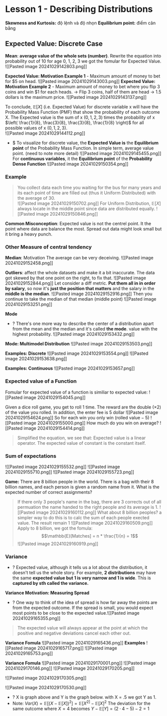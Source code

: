 # Lesson 1 - Describing Distributions
**Skewness and Kurtosis:** độ lệnh và độ nhọn
**Equilibrium point:** điểm cân bằng
## Expected Value: Discrete Case
**Mean**: **average value of the whole sets (number)**. Rewrite the equation into probability out of 10 for age 0, 1, 2, 3 we got the fomular for Expected Value.
![[Pasted image 20241029142803.png]]

**Expected Value: Motivation Example 1** -  Maximum amount of money to bet for $5 on head.
![[Pasted image 20241029143003.png]]
**Expected Value: Motivation Example 2** - Maximum amount of money to bet where you flip 3 coins and win $1 for each heads. 
-> Flip 3 coins, half of them are head -> 1.5 dollars is the maximum price.
![[Pasted image 20241029143137.png]]

To conclude, $\mathbb{E}[X]$ (i.e. Expected Value) for discrete variable x will have the Probability Mass Function (PMF) that show the probability of each outcome X. The Expected value is the sum of x $(0,1,2,3)$ times the probability of x $\left( \frac{1}{8}, \frac{3}{8}, \frac{3}{8}, \frac{1}{8} \right)$ for all possible values of x $(0, 1, 2, 3)$.   
![[Pasted image 20241029144112.png]]
+ $ To visualize for discrete value, the **Expected Value is** the **Equilibrium point** of the Probability Mass Function. In simple term, average value point. (need to note more detail)
![[Pasted image 20241029145455.png]]
For **continuous variables**, it the **Equilibrium point** of the **Probability Dense Function**
![[Pasted image 20241029150354.png]]

### Example
>You collect data each time you waiting for the bus for many years and its each point of time are filled out (thus it Uniform Distributed) with the average of 30.  
![[Pasted image 20241029150702.png]]
>For Uniform Distribution, $\mathbb{E}[X]$ always locate in the middle point since data are distributed equally. 
![[Pasted image 20241029150846.png]]

**Common Misconception**: Expected value is not the centrel point. It the point where data are balance the most. Spread out data might look small but it bring a heavy punch.

### Other Measure of central tendency
**Median**: Motivation
The average can be very deceiving.
![[Pasted image 20241029152458.png]]

**Outliers**: affect the whole datasets and make it a bit inaccurate. The data got skewed by that one point on the right, to fix that.
![[Pasted image 20241029152844.png]]
Let consider a diff metric. **Put them all in in order by salary**, so now it's **just the position that matters** and the salary in the **middle is the median**. 
![[Pasted image 20241029152916.png]]
Then you continue to take the median of that median (middle point)
![[Pasted image 20241029153251.png]]

**Mode**
+ ? There's one more way to describe the center of a distribution apart from the mean and the median and it's called **the mode**. 
	value with the highest probability.
	![[Pasted image 20241029153432.png]]

**Mode: Multimodel Distribution**
![[Pasted image 20241029153503.png]]

**Examples: Discrete**
![[Pasted image 20241029153554.png]]
![[Pasted image 20241029153638.png]]

**Examples: Continuous**
![[Pasted image 20241029153657.png]]

### Expected value of a Function
Fomular for expected value of a function is similiar to expected value:
![[Pasted image 20241029154045.png]]

Given a dice roll game, you get to roll 1 time. The reward are the double ($\times2$) of the value you rolled. In addition, the enter fee is 5 dollar
![[Pasted image 20241029154624.png]]
So for each win you only win ($\text{rolled value} - 5$)
![[Pasted image 20241029155000.png]]
How much do you win on average?
![[Pasted image 20241029154414.png]]
>Simplified the equation, we see that:
  Expected value is a linear operator. The expected value of constant is the constant itself.

### Sum of expectations
![[Pasted image 20241029155532.png]]
![[Pasted image 20241029155710.png]]
![[Pasted image 20241029155723.png]]

**Game:** There are 8 billion people in the world. There is a bag with their 8 billion names, and each person is given a random name from it.
What is the expected number of correct assignments?
>If there only 3 people's name in the bag, there are 3 corrects out of all permuation the name handed to the right people and its average is 1.
![[Pasted image 20241029160112.png]]
> What about 8 billion peoples? a simpler way to do this is to calc the sum of each people exected value. The result remain 1
![[Pasted image 20241029160509.png]]
> Apply to 8 billion, we got the fomula: $$\mathbb{E}[Matches] = n * \frac{1}{n} = 1$$
> ![[Pasted image 20241029160919.png]]

### Variance
+ ? Expected value, although it tells us a lot about the distribution, it doesn't tell us the whole story. For example, **2 distributions** may have the same **expected value but 1 is very narrow and 1 is wide**. This is **captured by sth called the variance.** 

**Variance Motivation: Measuring Spread**
+ ? One way to think of the idea of spread is how far away the points are from the expected outcome. If the spread is small, you would expect most points to be close to the expected value.![[Pasted image 20241029165355.png]]
> The expected value will always appear at the point at which the positive and negative deviations cancel each other out.  


**Variance Fomula**
![[Pasted image 20241029165436.png]]
**Examples**
![[Pasted image 20241029165717.png]]
![[Pasted image 20241029165753.png]]

**Variance Fomula**
![[Pasted image 20241029170001.png]]
![[Pasted image 20241029170146.png]]
![[Pasted image 20241029170205.png]]

![[Pasted image 20241029170305.png]]

![[Pasted image 20241029170530.png]]
+ ? X is graph above and Y is the graph below. with X = .5 we got Y as 1. 
+ Note: $Var(X) = \mathbb{E}[(X - \mathbb{E}[X])^{2}]=\mathbb{E}[X^{2]}- \mathbb{E}[X]^2$
The deviation for the same outcome where $X=4$ becomes $Y - \mathbb{E}[Y]=(2⋅4−5)−2=1$

